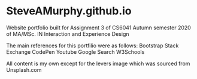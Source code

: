# SteveAMurphy.github.io

Website portfolio built for Assignment 3 of CS6041 Autumn semester 2020 of MA/MSc. IN Interaction and Experience Design

The main references for this portfilio were as follows:
Bootstrap
Stack Exchange
CodePen
Youtube
Google Search
W3Schools


All content is my own except for the levers image which was sourced from Unsplash.com
